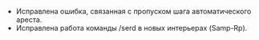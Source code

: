- Исправлена ошибка, связанная с пропуском шага автоматического ареста.
- Исправлена работа команды /serd в новых интерьерах (Samp-Rp).
